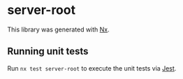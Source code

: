 # server-root

This library was generated with [Nx](https://nx.dev).

## Running unit tests

Run `nx test server-root` to execute the unit tests via [Jest](https://jestjs.io).
